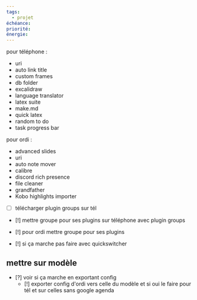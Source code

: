 ```yaml
---
tags:
  - projet
échéance:
priorité:
énergie:
---
```

pour téléphone :
- uri
- auto link title
- custom frames
- db folder
- excalidraw
- language translator
- latex suite
- make.md
- quick latex
- random to do
- task progress bar

pour ordi :
- advanced slides
- uri
- auto note mover
- calibre
- discord rich presence
- file cleaner
- grandfather
- Kobo highlights importer

- [ ] télécharger plugin groups sur tél
- [!] mettre groupe pour ses plugins sur téléphone avec plugin groups

- [!] pour ordi mettre groupe pour ses plugins

- [!] si ça marche pas faire avec quickswitcher
## mettre sur modèle
- [?] voir si ça marche en exportant config
	- [!] exporter config d'ordi vers celle du modèle et si oui le faire pour tél et sur celles sans google agenda